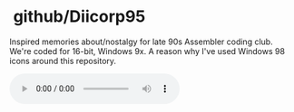 # <img alt="" src="https://win98icons.alexmeub.com/icons/png/tip.png">&nbsp;github/Diicorp95
Inspired memories about/nostalgy for late 90s Assembler coding club. We're coded for 16-bit, Windows 9x. A reason why I've used Windows 98 icons around this repository.

<!-- <img alt="" src="https://raw.githubusercontent.com/Diicorp95/Diicorp95/main/tape.png"> -->
<audio src="https://raw.githubusercontent.com/Diicorp95/Diicorp95/main/rain.wav" autoplay="true" controls="true" loop="true">
<img alt="" src="https://raw.githubusercontent.com/Diicorp95/Diicorp95/main/digital.gif">

<!-- [Audio file source](https://freesound.org/people/univ_lyon3/sounds/367802/) -->
